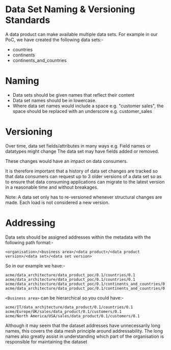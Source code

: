 # Data Set Naming & Versioning Standards

A data product can make available multiple data sets. For example in our PoC, we have created the following data sets:- 
* countries
* continents
* continents_and_countries

# Naming
* Data sets should be given names that reflect their content
* Data set names should be in lowercase.
* Where data set names would include a space e.g. "customer sales", the space should be replaced with an underscore e.g. customer_sales

# Versioning
Over time, data set fields/attributes in many ways 
e.g. Field names or datatypes might change
The data set may have fields added or removed.

These changes would have an impact on data consumers. 

It is therefore important that a history of data set changes are tracked so that data consumers can request up to 3 older versions of a data set so as to ensure that data consuming applications can migrate to the latest version in a reasonable time and without breakages.

Note: A data set only has to re-versioned whenever structural changes are made. Each load is not considered a new version.

# Addressing 
Data sets should be assigned addresses within the metadata with the following path format:-
```
<organisation>/<business area>/<data product>/<data product version>/<data set>/<data set version>
```
So in our example we have:-
```
acme/data_architecture/data_product_poc/0.1/countries/0.1
acme/data_architecture/data_product_poc/0.1/countries/0.1
acme/data_architecture/data_product_poc/0.1/continents_and_countries/0.1
acme/data_architecture/data_product_poc/0.1/continents_and_countries/0.2
```

```<Business area>``` can be hierarchical so you could have:-

```
acme/IT/data_architecture/data_product/0.1/countries/0.1
acme/Europe/UK/sales/data_product/0.1/customers/0.1
acme/North America/USA/sales/data_product/0.1/customers/0.1
```

Although it may seem that the dataset addresses have unnecessarily long names, this covers the data mesh principle around addressability. 
The long names also greatly assist in understanding which part of the organisation is responsible for maintaining the dataset
